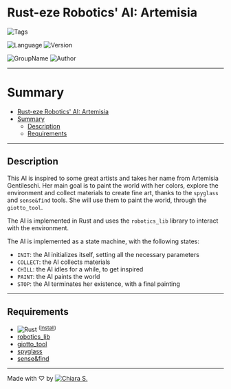 # Rust-eze Robotics' AI: Artemisia

![Tags](https://badgen.net/badge/icon/%23AdvancedProgramming%20%23AI%20%23Artemisia/14406F1?icon=https://icons.getbootstrap.com/assets/icons/bookmarks-fill.svg&label&labelColor=FFF)

![Language](https://img.shields.io/badge/Built_with-Rust-F86424?labelColor=000&logo=rust) ![Version](https://badgen.net/badge/Version/01.01/F08C2F?labelColor=000)

![GroupName](https://badgen.net/badge/Group%20Name/Rust-eze%20Robotics/A62424?labelColor=000) ![Author](https://badgen.net/badge/Author/Chiara%20S./F23A29?labelColor=000)


---

# Summary

- [Rust-eze Robotics' AI: Artemisia](#rusteze-robotics-ai-artemisia)
- [Summary](#summary)
    - [Description](#description)
    - [Requirements](#requirements)

---

## Description

This AI is inspired to some great artists and takes her name from Artemisia Gentileschi. Her main goal is to paint the world with her colors, explore the environment and collect materials to create fine art, thanks to the `spyglass` and `sense&find` tools.
She will use them to paint the world, through the `giotto_tool`.

The AI is implemented in Rust and uses the `robotics_lib` library to interact with the environment.

The AI is implemented as a state machine, with the following states:
- `INIT`: the AI initializes itself, setting all the necessary parameters
- `COLLECT`: the AI collects materials
- `CHILL`: the AI idles for a while, to get inspired
- `PAINT`: the AI paints the world
- `STOP`: the AI terminates her existence, with a final painting

---

## Requirements

- ![Rust](https://img.shields.io/badge/Rust-F86424?labelColor=000&logo=rust) <sup>([Install](https://www.rust-lang.org/tools/install))
- [robotics_lib](https://advancedprogramming.disi.unitn.it/crate?name=robotics_lib)
- [giotto_tool](https://advancedprogramming.disi.unitn.it/crate?name=giotto_tool)
- [spyglass](https://advancedprogramming.disi.unitn.it/crate?name=spyglass)
- [sense&find](https://advancedprogramming.disi.unitn.it/crate?name=sense_and_find_by_rustafariani)

---

Made with ♡ by
[![Chiara S.](https://badgen.net/badge/icon/Chiara%20S./B67DFF?icon=github&label&labelColor=000)](https://github.com/chiarasabaini)
